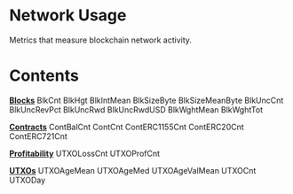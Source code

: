 # Network Usage

Metrics that measure blockchain network activity.

# Contents

[**Blocks**](blocks.md)
BlkCnt
BlkHgt
BlkIntMean
BlkSizeByte
BlkSizeMeanByte
BlkUncCnt
BlkUncRevPct
BlkUncRwd
BlkUncRwdUSD
BlkWghtMean
BlkWghtTot

[**Contracts**](contracts.md)
ContBalCnt
ContCnt
ContERC1155Cnt
ContERC20Cnt
ContERC721Cnt

[**Profitability**](profitability.md)
UTXOLossCnt
UTXOProfCnt

[**UTXOs**](utxos.md)
UTXOAgeMean
UTXOAgeMed
UTXOAgeValMean
UTXOCnt
UTXODay